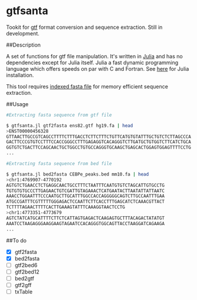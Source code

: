 # gtfsanta
Tookit for [gtf](http://mblab.wustl.edu/GTF22.html) format conversion and sequence extraction. Still in development.

##Description

A set of functions for gtf file manipulation. It's written in [Julia](https://julialang.org/) and has no dependencies except for Julia itself.
Julia a fast dynamic programming language which offers speeds on par with C and Fortran. See [here](https://julialang.org/downloads/) for Julia installation.

This tool requires [indexed fasta file](http://www.htslib.org/doc/faidx.html) for memory efficient sequence extraction.

##Usage

```bash
#Extracting fasta sequence from gtf file

$ gtfsanta.jl gtf2fasta ens82.gtf hg19.fa | head
>ENST00000456328
GTTAACTTGCCGTCAGCCTTTTCTTTGACCTCTTCTTTCTGTTCATGTGTATTTGCTGTCTCTTAGCCCA
GACTTCCCGTGTCCTTTCCACCGGGCCTTTGAGAGGTCACAGGGTCTTGATGCTGTGGTCTTCATCTGCA
GGTGTCTGACTTCCAGCAACTGCTGGCCTGTGCCAGGGTGCAAGCTGAGCACTGGAGTGGAGTTTTCCTG
...

#Extracting fasta sequence from bed file

$ gtfsanta.jl bed2fasta CEBPe_peaks.bed mm10.fa | head
>chr1:4769907-4770192
AGTGTCTGAACCTCTGAGGCAACTGCCTTTCTAATTTCAATGTGTCTAGCATTGTGCCTG
TGTGTGTGCCCTTGAGAACTGTCGATTGTAGAAACTCATGAATACTTAATATTATTAATC
AAACCTGGAATTTCCCAATGCTTGCATTTGGCCACCAGGGGGCAGTCTTGCCAATTTGAA
ATGCCGATTTCGTTTTTGGGAGACTCCAATTCTTCACCTTTGAGCATCTCAAACGTTACT
TCTTTTAGAACTTTTCACTTGAAAGTATTTCAAAGGTAACTCCTG
>chr1:4773351-4773679
AGTCTATCATGCATTTTCTTCTCATTAGTGAGACTCAAGAGTGCTTTACAGACTATATGT
AAATCCTAAGAGGGAAGGAAGTAGAATCCACAGGGTGGCAGTTACCTAAGGATCAGAAGA
...
```

##To do

- [x] gtf2fasta
- [x] bed2fasta
- [ ] gtf2bed6
- [ ] gtf2bed12
- [ ] bed2gtf
- [ ] gtf2gff
- [ ] txTable
